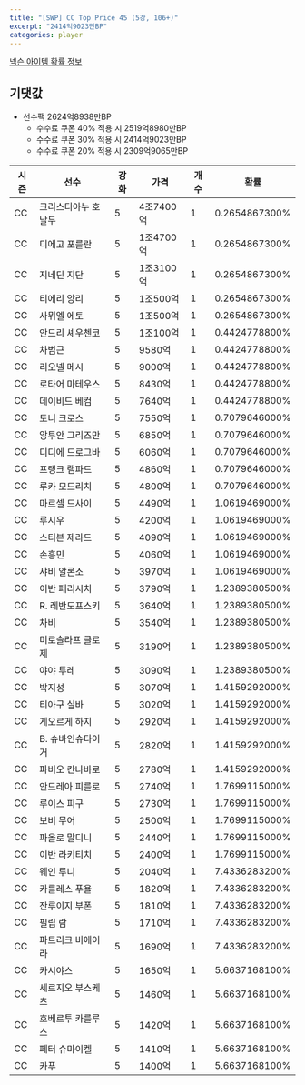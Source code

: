 ```yaml
---
title: "[SWP] CC Top Price 45 (5강, 106+)"
excerpt: "2414억9023만BP"
categories: player
---
```

[넥슨 아이템 확률 정보](http://iteminfo.nexon.com/probability/fo4?sn=7433)

## 기댓값
  - 선수팩 2624억8938만BP
    - 수수료 쿠폰 40% 적용 시 2519억8980만BP
    - 수수료 쿠폰 30% 적용 시 2414억9023만BP
    - 수수료 쿠폰 20% 적용 시 2309억9065만BP


|시즌|선수|강화|가격|개수|확률|
|---|---|---|---|---|---|
|CC|크리스티아누 호날두|5|4조7400억|1|0.2654867300%|
|CC|디에고 포를란|5|1조4700억|1|0.2654867300%|
|CC|지네딘 지단|5|1조3100억|1|0.2654867300%|
|CC|티에리 앙리|5|1조500억|1|0.2654867300%|
|CC|사뮈엘 에토|5|1조500억|1|0.2654867300%|
|CC|안드리 셰우첸코|5|1조100억|1|0.4424778800%|
|CC|차범근|5|9580억|1|0.4424778800%|
|CC|리오넬 메시|5|9000억|1|0.4424778800%|
|CC|로타어 마테우스|5|8430억|1|0.4424778800%|
|CC|데이비드 베컴|5|7640억|1|0.4424778800%|
|CC|토니 크로스|5|7550억|1|0.7079646000%|
|CC|앙투안 그리즈만|5|6850억|1|0.7079646000%|
|CC|디디에 드로그바|5|6060억|1|0.7079646000%|
|CC|프랭크 램파드|5|4860억|1|0.7079646000%|
|CC|루카 모드리치|5|4800억|1|0.7079646000%|
|CC|마르셀 드사이|5|4490억|1|1.0619469000%|
|CC|루시우|5|4200억|1|1.0619469000%|
|CC|스티븐 제라드|5|4090억|1|1.0619469000%|
|CC|손흥민|5|4060억|1|1.0619469000%|
|CC|샤비 알론소|5|3970억|1|1.0619469000%|
|CC|이반 페리시치|5|3790억|1|1.2389380500%|
|CC|R. 레반도프스키|5|3640억|1|1.2389380500%|
|CC|차비|5|3540억|1|1.2389380500%|
|CC|미로슬라프 클로제|5|3190억|1|1.2389380500%|
|CC|야야 투레|5|3090억|1|1.2389380500%|
|CC|박지성|5|3070억|1|1.4159292000%|
|CC|티아구 실바|5|3020억|1|1.4159292000%|
|CC|게오르게 하지|5|2920억|1|1.4159292000%|
|CC|B. 슈바인슈타이거|5|2820억|1|1.4159292000%|
|CC|파비오 칸나바로|5|2780억|1|1.4159292000%|
|CC|안드레아 피를로|5|2740억|1|1.7699115000%|
|CC|루이스 피구|5|2730억|1|1.7699115000%|
|CC|보비 무어|5|2500억|1|1.7699115000%|
|CC|파올로 말디니|5|2440억|1|1.7699115000%|
|CC|이반 라키티치|5|2400억|1|1.7699115000%|
|CC|웨인 루니|5|2040억|1|7.4336283200%|
|CC|카를레스 푸욜|5|1820억|1|7.4336283200%|
|CC|잔루이지 부폰|5|1810억|1|7.4336283200%|
|CC|필립 람|5|1710억|1|7.4336283200%|
|CC|파트리크 비에이라|5|1690억|1|7.4336283200%|
|CC|카시야스|5|1650억|1|5.6637168100%|
|CC|세르지오 부스케츠|5|1460억|1|5.6637168100%|
|CC|호베르투 카를루스|5|1420억|1|5.6637168100%|
|CC|페터 슈마이켈|5|1410억|1|5.6637168100%|
|CC|카푸|5|1400억|1|5.6637168100%|
